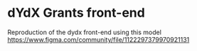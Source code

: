 # dYdX Grants front-end
Reproduction of the dydx front-end using this model https://www.figma.com/community/file/1122297379970921131